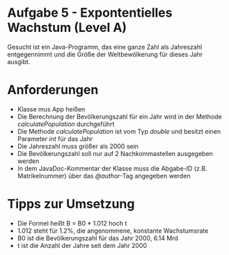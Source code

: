 # Aufgabe 5 - Expontentielles Wachstum (Level A)

Gesucht ist ein Java-Programm, das eine ganze Zahl als Jahreszahl entgegennimmt und die Größe der Weltbewölkerung für dieses Jahr ausgibt.

# Anforderungen
- Klasse mus App heißen
- Die Berechnung der Bevölkerungszahl für ein Jahr wird in der Methode *calculatePopulation* durchgeführt
- Die Methode *calculatePopulation* ist vom Typ *double* und besitzt einen Parameter *int* für das Jahr
- Die Jahreszahl muss größer als 2000 sein
- Die Bevölkerungszahl soll nur auf 2 Nachkommastellen ausgegeben werden
- In dem JavaDoc-Kommentar der Klasse muss die Abgabe-ID (z.B. Matrikelnummer) über das *@author*-Tag angegeben werden

# Tipps zur Umsetzung
- Die Formel heißt B = B0 * 1.012 hoch t
- 1.012 steht für 1.2%, die angenommene, konstante Wachstumsrate
- B0 ist die Bevölkerungszahl für das Jahr 2000, 6.14 Mrd
- t ist die Anzahl der Jahre seit dem Jahr 2000